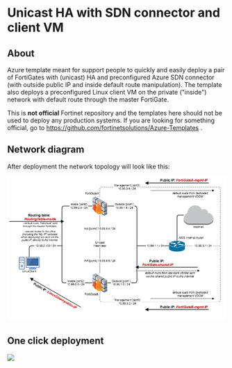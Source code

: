 # Unicast HA with SDN connector and client VM

## About

Azure template meant for support people to quickly and easily deploy a pair of FortiGates with (unicast) HA and preconfigured Azure SDN connector (with outside public IP and inside default route manipulation). The template also deploys a preconfigured Linux client VM on the private ("inside") network with default route through the master FortiGate.

This is **not official** Fortinet repository and the templates here should not be used to deploy any production systems. If you are looking for something official, go to https://github.com/fortinetsolutions/Azure-Templates .

## Network diagram

After deployment the network topology will look like this:

![Example Diagram](https://raw.githubusercontent.com/ondrejholecek/azure-templates/master/FortiGate/Unicast-HA-with-SDN/azure_github_ha.png)

## One click deployment

<a href="https://portal.azure.com/#create/Microsoft.Template/uri/https%3A%2F%2Fraw.githubusercontent.com%2Fondrejholecek%2Fazure-templates%2Fmaster%2FFortiGate%2FUnicast-HA-with-SDN%2Fmain.json" target="_blank">
    <img src="http://azuredeploy.net/deploybutton.png"/>
</a>
